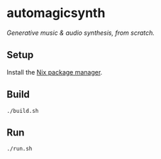 # automagicsynth
*Generative music & audio synthesis, from scratch.*

## Setup
Install the [Nix package manager](https://nixos.org/download).

## Build
```
./build.sh
```

## Run
```
./run.sh
```
